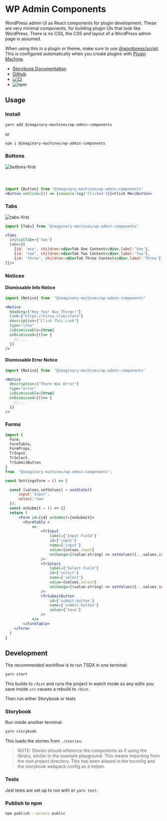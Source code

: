 # WP Admin Components

WordPress admin UI as React components for plugin development. These are very minimal components, for building plugin UIs that look like WordPress. There is no CSS, the CSS and layout of a WordPress admin page is assumed.

When using this in a plugin or theme, make sure to use [@wordpress/script](https://www.npmjs.com/package/@wordpress/scripts). This is configured automatically when you create plugins with [Plugin Machine](https://pluginmachine.com).

- [Storybook Documentation](https://imaginarymachines.github.io/wp-admin-components?path=/story/buttons--default)
- [Github](https://github.com/imaginarymachines/wp-admin-components)
- [![CI](https://github.com/imaginarymachines/wp-admin-components/actions/workflows/main.yml/badge.svg)](https://github.com/imaginarymachines/wp-admin-components/actions/workflows/main.yml)
- ![npm](https://img.shields.io/npm/v/@imaginary-machines/wp-admin-components?style=flat-square)

## Usage

### Install

```bash
yarn add @imaginary-machines/wp-admin-components
```

or

```bash
npm i @imaginary-machines/wp-admin-components
```

### Buttons

![buttons-first](https://user-images.githubusercontent.com/1994311/143970215-c0d3d4ba-00a0-46bc-bc1a-65344a23ec90.jpg)

```jsx



import {Button} from "@imaginary-machines/wp-admin-components"
<Button onClick={() => {console.log('Clicked')}}>Click Me</Button>
```


### Tabs
![tabs-first](https://user-images.githubusercontent.com/1994311/143970259-e448c6f5-369b-4f70-a4df-ef9f72f04e84.jpg)

```jsx
import {Tabs} from "@imaginary-machines/wp-admin-components"

<Tabs
  initialTabe={'two'}
  tabs={[
    {id: 'one', children:<div>Tab One Content</div>,label:'One'},
    {id: 'two', children:<div>Tab Two Content</div>,label:'Two'},
    {id: 'three', children:<div>Tab Three Content</div>,label:'Three'},
]}/>
```

### Notices

#### Dismissable Info Notice

```jsx
import {Notice} from  "@imaginary-machines/wp-admin-components"

<Notice
  heading={"Hey You! Buy Things!"}
  link={"https://hiroy.club/store"}
  description={"Click This Link"}
  type="ifno"
  isDismissable={true}
  onDismissed={()=> {
    //...
  }}
/>
```
#### Dismissable Error Notice

```jsx
import {Notice} from  "@imaginary-machines/wp-admin-components"

<Notice
  description={"There Was Error"}
  type="error"
  isDismissable={true}
  onDismissed={()=> {
    //...
  }}
/>
```
### Forms

```jsx
import {
  Form,
  FormTable,
  FormProps,
  TrInput,
  TrSelect,
  TrSubmitButton
}
from  "@imaginary-machines/wp-admin-components";

const SettingsForm = () => {

  const [values,setValues] = useState({
      input:'Input',
      select:'two'
  });
  const onSubmit = () => {}
  return (
      <Form id={id} onSubmit={onSubmit}>
        <FormTable >
            <>
                <TrInput
                    label={'Input Field'}
                    id={'input'}
                    name={'input'}
                    value={values.input}
                    onChange={(value:string) => setValues({...values,input:value})}
                />
                <TrSelect
                    label={'Select Field'}
                    id={'select'}
                    name={'select'}
                    value={values.select}
                    onChange={(value:string) => setValues({...values,select:value})}
                />
                <TrSubmitButton
                    id={'submit-button'}
                    name={'submit-button'}
                    value={'Save'}
                />
            </>
        </FormTable>
    </Form>
  )
}

```

## Development

The recommended workflow is to run TSDX in one terminal:

```bash
yarn start
```

This builds to `/dist` and runs the project in watch mode so any edits you save inside `src` causes a rebuild to `/dist`.

Then run either Storybook or tests

### Storybook

Run inside another terminal:

```bash
yarn storybook
```

This loads the stories from `./stories`.

> NOTE: Stories should reference the components as if using the library, similar to the example playground. This means importing from the root project directory. This has been aliased in the tsconfig and the storybook webpack config as a helper.


### Tests

Jest tests are set up to run with or `yarn test`.


### Publish to npm

```bash
npm publish --access public
```
